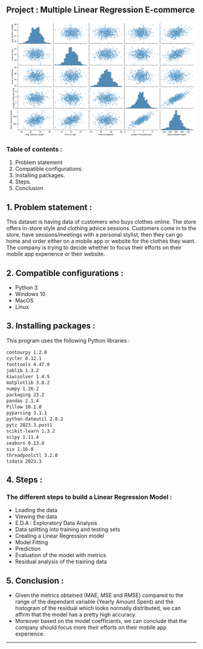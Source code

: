 ## Project : Multiple Linear Regression E-commerce
![](Pictures/Figure_3.png)
### Table of contents :

1. Problem statement
2. Compatible configurations.
3. Installing packages.
4. Steps.
5. Conclusion

## 1. Problem statement :

This dataset is having data of customers who buys clothes online.
The store offers in-store style and clothing advice sessions. Customers come in to the store,
have sessions/meetings with a personal stylist, then they can go home and order either on a
mobile app or website for the clothes they want.
The company is trying to decide whether to focus their efforts on their mobile app experience or 
their website.

## 2. Compatible configurations :

* Python 3
* Windows 10
* MacOS
* Linux

## 3. Installing packages :
This program uses the following Python libraries :

```
contourpy 1.2.0
cycler 0.12.1
fonttools 4.47.0
joblib 1.3.2
kiwisolver 1.4.5
matplotlib 3.8.2
numpy 1.26.2
packaging 23.2
pandas 2.1.4
Pillow 10.1.0
pyparsing 3.1.1
python-dateutil 2.8.2
pytz 2023.3.post1
scikit-learn 1.3.2
scipy 1.11.4
seaborn 0.13.0
six 1.16.0
threadpoolctl 3.2.0
tzdata 2023.3

```

## 4. Steps :

### The different steps to build a Linear Regression Model : 

  * Loading the data
  * Viewing the data
  * E.D.A : Exploratory Data Analysis
  * Data splitting into training and testing sets
  * Creating a Linear Regression model
  * Model Fitting
  * Prediction
  * Evaluation of the model with metrics
  * Residual analysis of the training data

## 5. Conclusion :

  * Given the metrics obtained (MAE, MSE and RMSE) compared to the range of the dependant variable
(Yearly Amount Spent) and the histogram of the residual which looks normally distributed, 
we can affirm that the model has a pretty high accuracy.
  * Moreover based on the model coefficients, we can conclude that the company should focus more
their efforts on their mobile app experience.

---